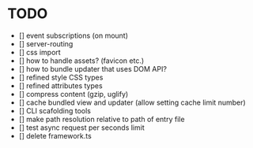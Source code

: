 # TODO
- [] event subscriptions (on mount)
- [] server-routing
- [] css import
- [] how to handle assets? (favicon etc.)
- [] how to bundle updater that uses DOM API?
- [] refined style CSS types
- [] refined attributes types
- [] compress content (gzip, uglify)
- [] cache bundled view and updater (allow setting cache limit number)
- [] CLI scafolding tools
- [] make path resolution relative to path of entry file
- [] test async request per seconds limit
- [] delete framework.ts